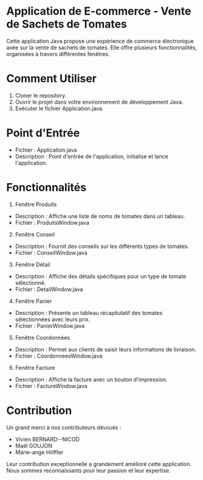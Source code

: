 # Application de E-commerce - Vente de Sachets de Tomates
Cette application Java propose une expérience de commerce électronique axée sur la vente de sachets de tomates. Elle offre plusieurs fonctionnalités, organisées à travers différentes fenêtres.

# Comment Utiliser
1. Cloner le repository.
2. Ouvrir le projet dans votre environnement de développement Java.
3. Exécuter le fichier Application.java.

# Point d'Entrée
- Fichier : Application.java
- Description : Point d'entrée de l'application, initialise et lance l'application.

# Fonctionnalités
1. Fenêtre Produits
- Description : Affiche une liste de noms de tomates dans un tableau.
- Fichier : ProduitsWindow.java
2. Fenêtre Conseil
- Description : Fournit des conseils sur les différents types de tomates.
- Fichier : ConseilWindow.java
3. Fenêtre Détail
- Description : Affiche des détails spécifiques pour un type de tomate sélectionné.
- Fichier : DetailWindow.java
4. Fenêtre Panier
- Description : Présente un tableau récapitulatif des tomates sélectionnées avec leurs prix.
- Fichier : PanierWindow.java
5. Fenêtre Coordonnées
- Description : Permet aux clients de saisir leurs informations de livraison.
- Fichier : CoordonneesWindow.java
6. Fenêtre Facture
- Description : Affiche la facture avec un bouton d'impression.
- Fichier : FactureWindow.java

# Contribution
Un grand merci à nos contributeurs dévoués :

- Vivien BERNARD--NICOD
- Maël GOUJON
- Marie-ange Höffler

Leur contribution exceptionnelle a grandement amélioré cette application. Nous sommes reconnaissants pour leur passion et leur expertise.
